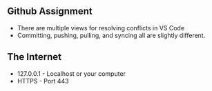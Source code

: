 ## Github Assignment
* There are multiple views for resolving conflicts in VS Code
* Committing, pushing, pulling, and syncing all are slightly different. 

## The Internet
* 127.0.0.1 - Localhost or your computer
* HTTPS - Port 443
